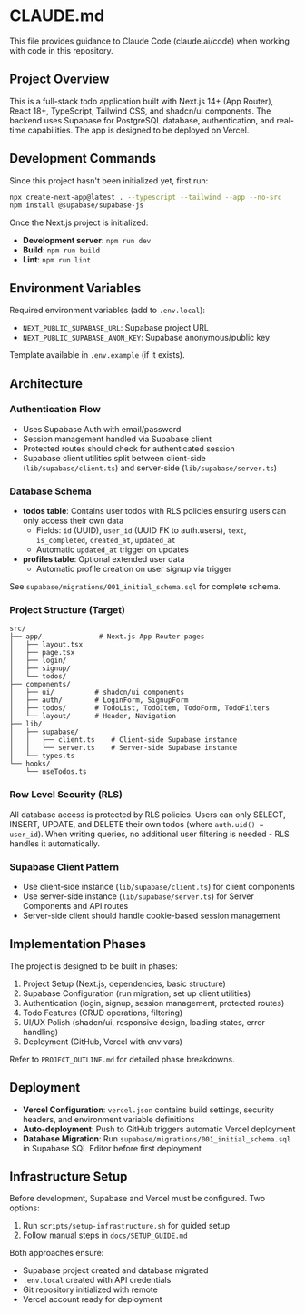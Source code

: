 # CLAUDE.md

This file provides guidance to Claude Code (claude.ai/code) when working with code in this repository.

## Project Overview

This is a full-stack todo application built with Next.js 14+ (App Router), React 18+, TypeScript, Tailwind CSS, and shadcn/ui components. The backend uses Supabase for PostgreSQL database, authentication, and real-time capabilities. The app is designed to be deployed on Vercel.

## Development Commands

Since this project hasn't been initialized yet, first run:
```bash
npx create-next-app@latest . --typescript --tailwind --app --no-src
npm install @supabase/supabase-js
```

Once the Next.js project is initialized:

- **Development server**: `npm run dev`
- **Build**: `npm run build`
- **Lint**: `npm run lint`

## Environment Variables

Required environment variables (add to `.env.local`):
- `NEXT_PUBLIC_SUPABASE_URL`: Supabase project URL
- `NEXT_PUBLIC_SUPABASE_ANON_KEY`: Supabase anonymous/public key

Template available in `.env.example` (if it exists).

## Architecture

### Authentication Flow
- Uses Supabase Auth with email/password
- Session management handled via Supabase client
- Protected routes should check for authenticated session
- Supabase client utilities split between client-side (`lib/supabase/client.ts`) and server-side (`lib/supabase/server.ts`)

### Database Schema
- **todos table**: Contains user todos with RLS policies ensuring users can only access their own data
  - Fields: `id` (UUID), `user_id` (UUID FK to auth.users), `text`, `is_completed`, `created_at`, `updated_at`
  - Automatic `updated_at` trigger on updates
- **profiles table**: Optional extended user data
  - Automatic profile creation on user signup via trigger

See `supabase/migrations/001_initial_schema.sql` for complete schema.

### Project Structure (Target)
```
src/
├── app/              # Next.js App Router pages
│   ├── layout.tsx
│   ├── page.tsx
│   ├── login/
│   ├── signup/
│   └── todos/
├── components/
│   ├── ui/          # shadcn/ui components
│   ├── auth/        # LoginForm, SignupForm
│   ├── todos/       # TodoList, TodoItem, TodoForm, TodoFilters
│   └── layout/      # Header, Navigation
├── lib/
│   ├── supabase/
│   │   ├── client.ts    # Client-side Supabase instance
│   │   └── server.ts    # Server-side Supabase instance
│   └── types.ts
└── hooks/
    └── useTodos.ts
```

### Row Level Security (RLS)
All database access is protected by RLS policies. Users can only SELECT, INSERT, UPDATE, and DELETE their own todos (where `auth.uid() = user_id`). When writing queries, no additional user filtering is needed - RLS handles it automatically.

### Supabase Client Pattern
- Use client-side instance (`lib/supabase/client.ts`) for client components
- Use server-side instance (`lib/supabase/server.ts`) for Server Components and API routes
- Server-side client should handle cookie-based session management

## Implementation Phases

The project is designed to be built in phases:
1. Project Setup (Next.js, dependencies, basic structure)
2. Supabase Configuration (run migration, set up client utilities)
3. Authentication (login, signup, session management, protected routes)
4. Todo Features (CRUD operations, filtering)
5. UI/UX Polish (shadcn/ui, responsive design, loading states, error handling)
6. Deployment (GitHub, Vercel with env vars)

Refer to `PROJECT_OUTLINE.md` for detailed phase breakdowns.

## Deployment

- **Vercel Configuration**: `vercel.json` contains build settings, security headers, and environment variable definitions
- **Auto-deployment**: Push to GitHub triggers automatic Vercel deployment
- **Database Migration**: Run `supabase/migrations/001_initial_schema.sql` in Supabase SQL Editor before first deployment

## Infrastructure Setup

Before development, Supabase and Vercel must be configured. Two options:
1. Run `scripts/setup-infrastructure.sh` for guided setup
2. Follow manual steps in `docs/SETUP_GUIDE.md`

Both approaches ensure:
- Supabase project created and database migrated
- `.env.local` created with API credentials
- Git repository initialized with remote
- Vercel account ready for deployment
